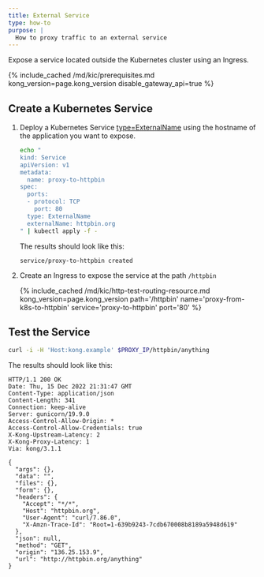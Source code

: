```yaml
---
title: External Service
type: how-to
purpose: |
  How to proxy traffic to an external service
---
```


Expose a service located outside the Kubernetes cluster using an Ingress.

{% include_cached /md/kic/prerequisites.md kong_version=page.kong_version disable_gateway_api=true %}

## Create a Kubernetes Service

1. Deploy a Kubernetes Service [type=ExternalName][0] using the hostname of the application you want to expose.

    ```bash
    echo "
    kind: Service
    apiVersion: v1
    metadata:
      name: proxy-to-httpbin
    spec:
      ports:
      - protocol: TCP
        port: 80
      type: ExternalName
      externalName: httpbin.org
    " | kubectl apply -f -
    ```
    The results should look like this:
    ```
    service/proxy-to-httpbin created
    ```    
1. Create an Ingress to expose the service at the path `/httpbin`

    {% include_cached /md/kic/http-test-routing-resource.md kong_version=page.kong_version path='/httpbin' name='proxy-from-k8s-to-httpbin' service='proxy-to-httpbin' port='80' %}

## Test the Service

```bash
curl -i -H 'Host:kong.example' $PROXY_IP/httpbin/anything
```
The results should look like this:
```
HTTP/1.1 200 OK
Date: Thu, 15 Dec 2022 21:31:47 GMT
Content-Type: application/json
Content-Length: 341
Connection: keep-alive
Server: gunicorn/19.9.0
Access-Control-Allow-Origin: *
Access-Control-Allow-Credentials: true
X-Kong-Upstream-Latency: 2
X-Kong-Proxy-Latency: 1
Via: kong/3.1.1

{
  "args": {},
  "data": "",
  "files": {},
  "form": {},
  "headers": {
    "Accept": "*/*",
    "Host": "httpbin.org",
    "User-Agent": "curl/7.86.0",
    "X-Amzn-Trace-Id": "Root=1-639b9243-7cdb670008b8189a5948d619"
  },
  "json": null,
  "method": "GET",
  "origin": "136.25.153.9",
  "url": "http://httpbin.org/anything"
}
```

[0]: https://kubernetes.io/docs/concepts/services-networking/service/#services-without-selectors
